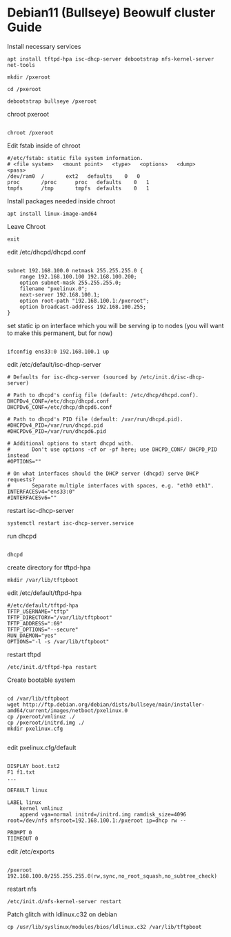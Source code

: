 # Debian11 (Bullseye) Beowulf cluster Guide


Install necessary services
```
apt install tftpd-hpa isc-dhcp-server debootstrap nfs-kernel-server net-tools

mkdir /pxeroot
  
cd /pxeroot
  
debootstrap bullseye /pxeroot

```
chroot pxeroot

```

chroot /pxeroot

```


Edit fstab inside of chroot
```
#/etc/fstab: static file system information.
# <file system>   <mount point>   <type>   <options>   <dump>    <pass>
/dev/ram0  /       ext2   defaults    0   0
proc       /proc      proc   defaults    0   1
tmpfs      /tmp       tmpfs  defaults    0   1
```
Install packages needed inside chroot
```
apt install linux-image-amd64

```
Leave Chroot

```
exit

```

edit /etc/dhcpd/dhcpd.conf

```

subnet 192.168.100.0 netmask 255.255.255.0 {
    range 192.168.100.100 192.168.100.200;
    option subnet-mask 255.255.255.0;
    filename "pxelinux.0";
    next-server 192.168.100.1;
    option root-path "192.168.100.1:/pxeroot";
    option broadcast-address 192.168.100.255;
}

```
set static ip on interface which you will be serving ip to nodes (you will want to make this permanent, but for now)

```

ifconfig ens33:0 192.168.100.1 up

```
edit /etc/default/isc-dhcp-server

```
# Defaults for isc-dhcp-server (sourced by /etc/init.d/isc-dhcp-server)

# Path to dhcpd's config file (default: /etc/dhcp/dhcpd.conf).
DHCPDv4_CONF=/etc/dhcp/dhcpd.conf
DHCPDv6_CONF=/etc/dhcp/dhcpd6.conf

# Path to dhcpd's PID file (default: /var/run/dhcpd.pid).
#DHCPDv4_PID=/var/run/dhcpd.pid
#DHCPDv6_PID=/var/run/dhcpd6.pid

# Additional options to start dhcpd with.
#       Don't use options -cf or -pf here; use DHCPD_CONF/ DHCPD_PID instead
#OPTIONS=""

# On what interfaces should the DHCP server (dhcpd) serve DHCP requests?
#       Separate multiple interfaces with spaces, e.g. "eth0 eth1".
INTERFACESv4="ens33:0"
#INTERFACESv6=""

```
restart isc-dhcp-server
```
systemctl restart isc-dhcp-server.service

```

run dhcpd

```

dhcpd

```
create directory for tftpd-hpa
```
mkdir /var/lib/tftpboot
```
edit /etc/default/tftpd-hpa

```
#/etc/default/tftpd-hpa
TFTP_USERNAME="tftp"
TFTP_DIRECTORY="/var/lib/tftpboot"
TFTP_ADDRESS=":69"
TFTP_OPTIONS="--secure"
RUN_DAEMON="yes"
OPTIONS="-l -s /var/lib/tftpboot"

```

restart tftpd

```
/etc/init.d/tftpd-hpa restart

```

Create bootable system

```

cd /var/lib/tftpboot
wget http://ftp.debian.org/debian/dists/bullseye/main/installer-amd64/current/images/netboot/pxelinux.0
cp /pxeroot/vmlinuz ./
cp /pxeroot/initrd.img ./
mkdir pxelinux.cfg


```

edit pxelinux.cfg/default

```

DISPLAY boot.txt2
F1 f1.txt
...

DEFAULT linux

LABEL linux
    kernel vmlinuz
    append vga=normal initrd=/initrd.img ramdisk_size=4096 root=/dev/nfs nfsroot=192.168.100.1:/pxeroot ip=dhcp rw --

PROMPT 0
TIIMEOUT 0

```

edit /etc/exports

```

/pxeroot    192.168.100.0/255.255.255.0(rw,sync,no_root_squash,no_subtree_check)

```

restart nfs

```
/etc/init.d/nfs-kernel-server restart
```

Patch glitch with ldlinux.c32 on debian

```
cp /usr/lib/syslinux/modules/bios/ldlinux.c32 /var/lib/tftpboot
```







